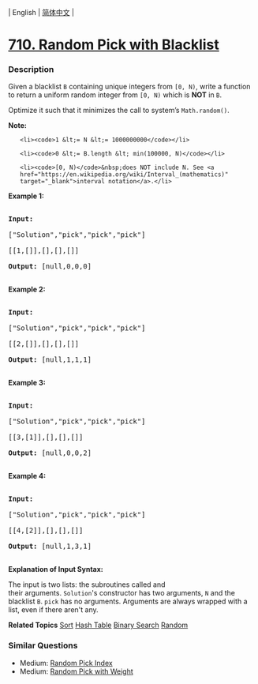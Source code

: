 | English | [简体中文](README.md) |

# [710. Random Pick with Blacklist](https://leetcode-cn.com/problems/random-pick-with-blacklist)
 ### Description
<p>Given a blacklist&nbsp;<code>B</code> containing unique integers&nbsp;from <code>[0, N)</code>, write a function to return a uniform random integer from <code>[0, N)</code> which is <strong>NOT</strong>&nbsp;in <code>B</code>.</p>

<p>Optimize it such that it minimizes the call to system&rsquo;s <code>Math.random()</code>.</p>

<p><strong>Note:</strong></p>

<ol>
	<li><code>1 &lt;= N &lt;= 1000000000</code></li>
	<li><code>0 &lt;= B.length &lt; min(100000, N)</code></li>
	<li><code>[0, N)</code>&nbsp;does NOT include N. See <a href="https://en.wikipedia.org/wiki/Interval_(mathematics)" target="_blank">interval notation</a>.</li>
</ol>

<p><strong>Example 1:</strong></p>

<pre>
<strong>Input: 
</strong><span id="example-input-1-1">[&quot;Solution&quot;,&quot;pick&quot;,&quot;pick&quot;,&quot;pick&quot;]
</span><span id="example-input-1-2">[[1,[]],[],[],[]]</span>
<strong>Output: </strong><span id="example-output-1">[null,0,0,0]</span>
</pre>

<p><strong>Example 2:</strong></p>

<pre>
<strong>Input: 
</strong><span id="example-input-2-1">[&quot;Solution&quot;,&quot;pick&quot;,&quot;pick&quot;,&quot;pick&quot;]
</span><span id="example-input-2-2">[[2,[]],[],[],[]]</span>
<strong>Output: </strong><span id="example-output-2">[null,1,1,1]</span>
</pre>

<p><strong>Example 3:</strong></p>

<pre>
<strong>Input: 
</strong><span id="example-input-3-1">[&quot;Solution&quot;,&quot;pick&quot;,&quot;pick&quot;,&quot;pick&quot;]
</span><span id="example-input-3-2">[[3,[1]],[],[],[]]</span>
<strong>Output: </strong><span id="example-output-3">[null,0,0,2]</span>
</pre>

<p><strong>Example 4:</strong></p>

<pre>
<strong>Input: 
</strong><span id="example-input-4-1">[&quot;Solution&quot;,&quot;pick&quot;,&quot;pick&quot;,&quot;pick&quot;]
</span><span id="example-input-4-2">[[4,[2]],[],[],[]]</span>
<strong>Output: </strong><span id="example-output-4">[null,1,3,1]</span>
</pre>

<p><strong>Explanation of Input Syntax:</strong></p>

<p>The input is two lists:&nbsp;the subroutines called&nbsp;and their&nbsp;arguments.&nbsp;<code>Solution</code>&#39;s&nbsp;constructor has two arguments,&nbsp;<code>N</code> and the blacklist <code>B</code>. <code>pick</code> has no arguments.&nbsp;Arguments&nbsp;are&nbsp;always wrapped with a list, even if there aren&#39;t any.</p>

**Related Topics**  [Sort](https://leetcode-cn.com/tag/sort) [Hash Table](https://leetcode-cn.com/tag/hash-table) [Binary Search](https://leetcode-cn.com/tag/binary-search) [Random](https://leetcode-cn.com/tag/random) 

### Similar Questions
 - Medium:	[Random Pick Index](https://leetcode-cn.com/problems/random-pick-index) 
 - Medium:	[Random Pick with Weight](https://leetcode-cn.com/problems/random-pick-with-weight) 
